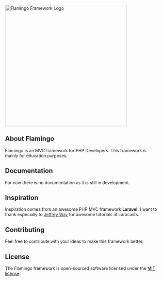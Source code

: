 <p style="margin: auto;">
    <img src="https://res.cloudinary.com/romanato/image/upload/v1587752056/Flamingo%20Framework/flamingo_wide.png" width="400" alt="Flamingo Framework Logo">
</p>	

## About Flamingo

Flamingo is an MVC framework for PHP Developers.
This framework is mainly for education purposes.

## Documentation

For now there is no documentation as it is still in development.

## Inspiration

Inspiration comes from an awesome PHP MVC framework **Laravel**.
I want to thank especially to [Jeffrey Way](https://github.com/JeffreyWay)
for awesome tutorials at Laracasts.

## Contributing

Feel free to contribute with your ideas to make this framework better.

## License

The Flamingo framework is open-sourced software licensed under the [MIT license](https://opensource.org/licenses/MIT).